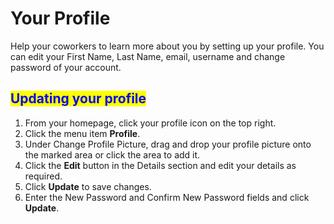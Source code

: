 # Your Profile

Help your coworkers to learn more about you by setting up your profile. You can edit your First Name, Last Name, email, username and change password of your account.

## <mark style="color:blue;">Updating your profile</mark>

1. From your homepage, click your profile icon on the top right.
2. Click the menu item **Profile**.
3. Under Change Profile Picture, drag and drop your profile picture onto the marked area or click the area to add it.
4. Click the **Edit** button in the Details section and edit your details as required.
5. Click **Update** to save changes.
6. Enter the New Password and Confirm New Password fields and click **Update**.
